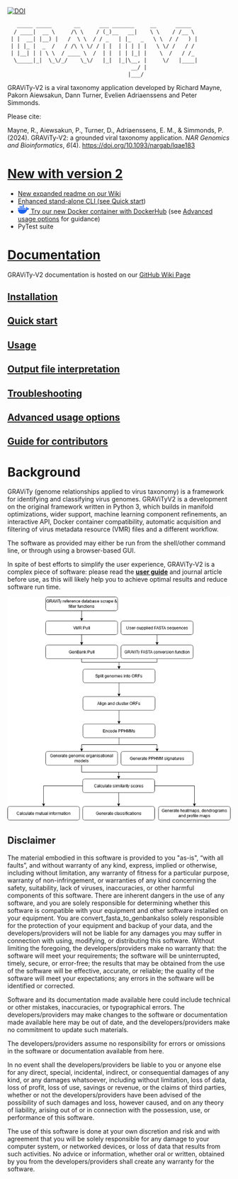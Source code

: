 [![DOI](https://zenodo.org/badge/509048997.svg)](https://doi.org/10.5281/zenodo.13911725)
```
   _____ _____       __      ___ _______     __      _____
  / ____|  __ \     /\ \    / (_)__   __|    \ \    / /__ \
 | |  __| |__) |   /  \ \  / / _   | |_   _   \ \  / /   ) |
 | | |_ |  _  /   / /\ \ \/ / | |  | | | | |   \ \/ /   / /
 | |__| | | \ \  / ____ \  /  | |  | | |_| |    \  /   / /_
  \_____|_|  \_\/_/    \_\/   |_|  |_|\__, |     \/   |____|
                                       __/ |
                                      |___/
 ```
GRAViTy-V2 is a viral taxonomy application developed by Richard Mayne, Pakorn Aiewsakun, Dann Turner, Evelien Adriaenssens and Peter Simmonds.

Please cite:

<div class="csl-entry">Mayne, R., Aiewsakun, P., Turner, D., Adriaenssens, E. M., &#38; Simmonds, P. (2024). GRAViTy-V2: a grounded viral taxonomy application. <i>NAR Genomics and Bioinformatics</i>, <i>6</i>(4). <a href=https://doi.org/10.1093/nargab/lqae183>https://doi.org/10.1093/nargab/lqae183</></div>

# New with version 2
* New expanded readme on our Wiki
* Enhanced stand-alone CLI (see [Quick start](https://github.com/Mayne941/gravity2/wiki/Quick-start))
* <a href="https://hub.docker.com/r/mayne941/gravityv2"><img src="docs/docker-mark-blue.png" alt="drawing" width="25" /> Try our new Docker container with DockerHub</a> (see [Advanced usage options](https://github.com/Mayne941/gravity2/wiki/Advanced) for guidance)
* PyTest suite

# [Documentation](https://github.com/Mayne941/gravity2/wiki)
GRAViTy-V2 documentation is hosted on our [GitHub Wiki Page](https://github.com/Mayne941/gravity2/wiki)
## [Installation](https://github.com/Mayne941/gravity2/wiki/Installation)
## [Quick start](https://github.com/Mayne941/gravity2/wiki/Quick-start)
## [Usage](https://github.com/Mayne941/gravity2/wiki/Usage)
## [Output file interpretation](https://github.com/Mayne941/gravity2/wiki/Output-file-interpretation)
## [Troubleshooting](https://github.com/Mayne941/gravity2/wiki/Troubleshooting)
## [Advanced usage options](https://github.com/Mayne941/gravity2/wiki/Advanced-usage)
## [Guide for contributors](https://github.com/Mayne941/gravity2/wiki/Guide-for-contributors)


# Background
GRAViTy (genome relationships applied to virus taxonomy) is a framework for identifying and classifying virus genomes. GRAViTyV2 is a development on the original framework written in Python 3, which builds in manifold optimizations, wider support, machine learning component refinements, an interactive API, Docker container compatibility, automatic acquisition and filtering of virus metadata resource (VMR) files and a different workflow.

The software as provided may either be run from the shell/other command line, or through using a browser-based GUI.

In spite of best efforts to simplify the user experience, GRAViTy-V2 is a complex piece of software: please read the [**user guide**](https://github.com/Mayne941/gravity2/wiki) and journal article before use, as this will likely help you to achieve optimal results and reduce software run time.

![GRAViTy-V2 Process Flow](docs/gravity_flow_v2.png "GRAViTy-V2 Process Flow")

## Disclaimer
The material embodied in this software is provided to you "as-is", “with all faults”, and without warranty of any kind, express, implied or otherwise, including without limitation, any warranty of fitness for a particular purpose, warranty of non-infringement, or warranties of any kind concerning the safety, suitability, lack of viruses, inaccuracies, or other harmful components of this software. There are inherent dangers in the use of any software, and you are solely responsible for determining whether this software is compatible with your equipment and other software installed on your equipment. You are convert_fasta_to_genbankalso solely responsible for the protection of your equipment and backup of your data, and the developers/providers will not be liable for any damages you may suffer in connection with using, modifying, or distributing this software. Without limiting the foregoing, the developers/providers make no warranty that: the software will meet your requirements; the software will be uninterrupted, timely, secure, or error-free; the results that may be obtained from the use of the software will be effective, accurate, or reliable; the quality of the software will meet your expectations; any errors in the software will be identified or corrected.

Software and its documentation made available here could include technical or other mistakes, inaccuracies, or typographical errors. The developers/providers may make changes to the software or documentation made available here may be out of date, and the developers/providers make no commitment to update such materials.

The developers/providers assume no responsibility for errors or omissions in the software or documentation available from here.

In no event shall the developers/providers be liable to you or anyone else for any direct, special, incidental, indirect, or consequential damages of any kind, or any damages whatsoever, including without limitation, loss of data, loss of profit, loss of use, savings or revenue, or the claims of third parties, whether or not the developers/providers have been advised of the possibility of such damages and loss, however caused, and on any theory of liability, arising out of or in connection with the possession, use, or performance of this software.

The use of this software is done at your own discretion and risk and with agreement that you will be solely responsible for any damage to your computer system, or networked devices, or loss of data that results from such activities. No advice or information, whether oral or written, obtained by you from the developers/providers shall create any warranty for the software.
